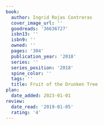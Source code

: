 ```yaml
---
book:
  author: Ingrid Rojas Contreras
  cover_image_url: ''
  goodreads: '36636727'
  isbn13: ''
  isbn9: ''
  owned: ''
  pages: '304'
  publication_year: '2018'
  series: ''
  series_position: '2018'
  spine_color: ''
  tags: ''
  title: Fruit of the Drunken Tree
plan:
  date_added: 2023-01-01
review:
  date_read: '2019-01-05'
  rating: '4'
---
```

